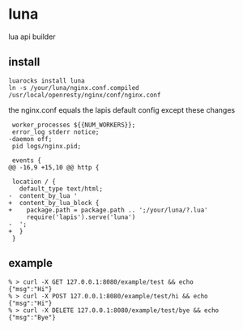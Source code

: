 # luna

lua api builder

## install

    luarocks install luna
    ln -s /your/luna/nginx.conf.compiled /usr/local/openresty/nginx/conf/nginx.conf

the nginx.conf equals the lapis default config except these changes

     worker_processes ${{NUM_WORKERS}};
     error_log stderr notice;
    -daemon off;
     pid logs/nginx.pid;
  
     events {
    @@ -16,9 +15,10 @@ http {
  
     location / {
       default_type text/html;
    -  content_by_lua '
    +  content_by_lua_block {
    +    package.path = package.path .. ';/your/luna/?.lua'
         require('lapis').serve('luna')
    -  ';
    +  }
     }

## example

    % > curl -X GET 127.0.0.1:8080/example/test && echo      
    {"msg":"Hi"}
    % > curl -X POST 127.0.0.1:8080/example/test/hi && echo  
    {"msg":"Hi"}
    % > curl -X DELETE 127.0.0.1:8080/example/test/bye && echo
    {"msg":"Bye"}
